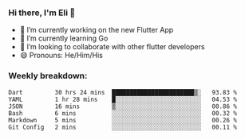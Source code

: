 ### Hi there, I'm Eli 👋
- 🔭 I’m currently working on the new Flutter App
- 🌱 I’m currently learning Go
- 🦄 I’m looking to collaborate with other flutter developers
- 😄 Pronouns: He/Him/His

### Weekly breakdown:
<!--START_SECTION:waka-->

```text
Dart         30 hrs 24 mins  ███████████████████████▒░   93.83 %
YAML         1 hr 28 mins    █░░░░░░░░░░░░░░░░░░░░░░░░   04.53 %
JSON         16 mins         ▒░░░░░░░░░░░░░░░░░░░░░░░░   00.86 %
Bash         6 mins          ░░░░░░░░░░░░░░░░░░░░░░░░░   00.32 %
Markdown     5 mins          ░░░░░░░░░░░░░░░░░░░░░░░░░   00.26 %
Git Config   2 mins          ░░░░░░░░░░░░░░░░░░░░░░░░░   00.11 %
```

<!--END_SECTION:waka-->
